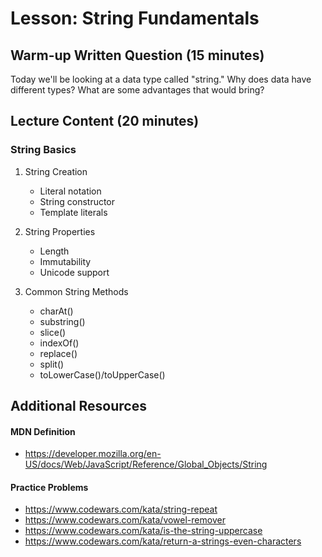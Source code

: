 # Lesson: String Fundamentals

## Warm-up Written Question (15 minutes)

Today we'll be looking at a data type called "string." Why does data have different types? What are some advantages that would bring?

## Lecture Content (20 minutes)

### String Basics

1. String Creation

   - Literal notation
   - String constructor
   - Template literals

2. String Properties

   - Length
   - Immutability
   - Unicode support

3. Common String Methods
   - charAt()
   - substring()  
   - slice()
   - indexOf()
   - replace()
   - split()
   - toLowerCase()/toUpperCase()

## Additional Resources

#### MDN Definition

- https://developer.mozilla.org/en-US/docs/Web/JavaScript/Reference/Global_Objects/String

#### Practice Problems

- https://www.codewars.com/kata/string-repeat
- https://www.codewars.com/kata/vowel-remover
- https://www.codewars.com/kata/is-the-string-uppercase
- https://www.codewars.com/kata/return-a-strings-even-characters
